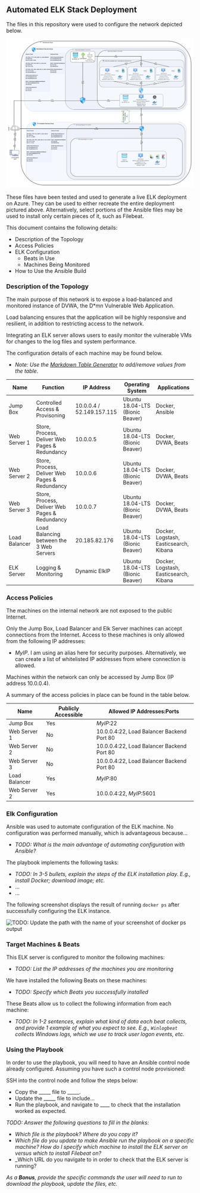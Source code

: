 ## Automated ELK Stack Deployment

The files in this repository were used to configure the network depicted below.

![Network Diagram](Diagrams/Red_and_ELK_Network_Cloud_Setup.png)

These files have been tested and used to generate a live ELK deployment on Azure. They can be used to either recreate the entire deployment pictured above. Alternatively, select portions of the Ansible files may be used to install only certain pieces of it, such as Filebeat.

This document contains the following details:
- Description of the Topology
- Access Policies
- ELK Configuration
  - Beats in Use
  - Machines Being Monitored
- How to Use the Ansible Build

### Description of the Topology

The main purpose of this network is to expose a load-balanced and monitored instance of DVWA, the D*mn Vulnerable Web Application.

Load balancing ensures that the application will be highly responsive and resilient, in addition to restricting access to the network.

Integrating an ELK server allows users to easily monitor the vulnerable VMs for changes to the log files and system performance.

The configuration details of each machine may be found below.
- _Note: Use the [Markdown Table Generator](http://www.tablesgenerator.com/markdown_tables) to add/remove values from the table_.

| Name         | Function                                       | IP Address   | Operating System                 | Applications                           |
|--------------|------------------------------------------------|--------------|----------------------------------|----------------------------------------|
| Jump Box     | Controlled Access & Provisoning                | 10.0.0.4 / 52.149.157.115 | Ubuntu 18.04-LTS (Bionic Beaver) | Docker, Ansible                        |
| Web Server 1 | Store, Process, Deliver Web Pages & Redundancy | 10.0.0.5     | Ubuntu 18.04-LTS (Bionic Beaver) | Docker, DVWA, Beats                    |
| Web Server 2 | Store, Process, Deliver Web Pages & Redundancy | 10.0.0.6     | Ubuntu 18.04-LTS (Bionic Beaver) | Docker, DVWA, Beats                    |
| Web Server 3 | Store, Process, Deliver Web Pages & Redundancy | 10.0.0.7     | Ubuntu 18.04-LTS (Bionic Beaver) | Docker, DVWA, Beats                    |
| Load Balancer| Load Balancing between the 3 Web Servers       | 20.185.82.176| Ubuntu 18.04-LTS (Bionic Beaver) | Docker, Logstash, Easticsearch, Kibana |
| ELK Server   | Logging & Monitoring                           | Dynamic ElkIP| Ubuntu 18.04-LTS (Bionic Beaver) | Docker, Logstash, Easticsearch, Kibana |

### Access Policies

The machines on the internal network are not exposed to the public Internet. 

Only the Jump Box, Load Balancer and Elk Server machines can accept connections from the Internet. Access to these machines is only allowed from the following IP addresses:
- _MyIP_. I am using an alias here for security purposes. Alternatively, we can create a list of whitelisted IP addresses from where connection is allowed. 

Machines within the network can only be accessed by Jump Box (IP address 10.0.0.4).

A summary of the access policies in place can be found in the table below.

| Name         | Publicly Accessible | Allowed IP Addresses:Ports                 |
|--------------|---------------------|--------------------------------------------|
| Jump Box     | Yes                 | _MyIP_:22                                  |
| Web Server 1 | No                  | 10.0.0.4:22, Load Balancer Backend Port 80 |
| Web Server 2 | No                  | 10.0.0.4:22, Load Balancer Backend Port 80 |
| Web Server 3 | No                  | 10.0.0.4:22, Load Balancer Backend Port 80 |
| Load Balancer| Yes                 | _MyIP_:80                                  |
| Web Server 2 | Yes                 | 10.0.0.4:22, _MyIP_:5601                   |

### Elk Configuration

Ansible was used to automate configuration of the ELK machine. No configuration was performed manually, which is advantageous because...
- _TODO: What is the main advantage of automating configuration with Ansible?_

The playbook implements the following tasks:
- _TODO: In 3-5 bullets, explain the steps of the ELK installation play. E.g., install Docker; download image; etc._
- ...
- ...

The following screenshot displays the result of running `docker ps` after successfully configuring the ELK instance.

![TODO: Update the path with the name of your screenshot of docker ps output](Images/docker_ps_output.png)

### Target Machines & Beats
This ELK server is configured to monitor the following machines:
- _TODO: List the IP addresses of the machines you are monitoring_

We have installed the following Beats on these machines:
- _TODO: Specify which Beats you successfully installed_

These Beats allow us to collect the following information from each machine:
- _TODO: In 1-2 sentences, explain what kind of data each beat collects, and provide 1 example of what you expect to see. E.g., `Winlogbeat` collects Windows logs, which we use to track user logon events, etc._

### Using the Playbook
In order to use the playbook, you will need to have an Ansible control node already configured. Assuming you have such a control node provisioned: 

SSH into the control node and follow the steps below:
- Copy the _____ file to _____.
- Update the _____ file to include...
- Run the playbook, and navigate to ____ to check that the installation worked as expected.

_TODO: Answer the following questions to fill in the blanks:_
- _Which file is the playbook? Where do you copy it?_
- _Which file do you update to make Ansible run the playbook on a specific machine? How do I specify which machine to install the ELK server on versus which to install Filebeat on?_
- _Which URL do you navigate to in order to check that the ELK server is running?

_As a **Bonus**, provide the specific commands the user will need to run to download the playbook, update the files, etc._
